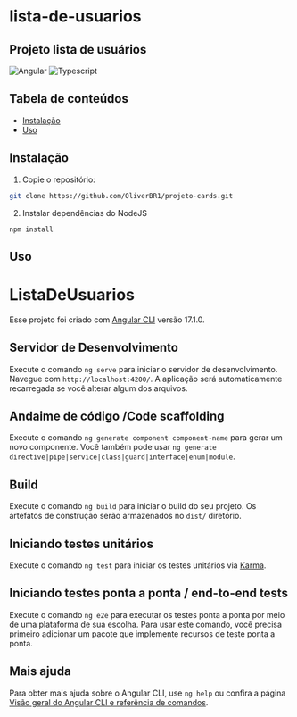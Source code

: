# lista-de-usuarios
## Projeto lista de usuários

![Angular](https://skillicons.dev/icons?i=angular)
![Typescript](https://skillicons.dev/icons?i=ts)

## Tabela de conteúdos

- [Instalação](#instalação)
- [Uso](#uso)

## Instalação

1. Copie o repositório:

```bash
git clone https://github.com/OliverBR1/projeto-cards.git
```

2. Instalar dependências do NodeJS
```
npm install
```

## Uso

# ListaDeUsuarios
Esse projeto foi criado com [Angular CLI](https://github.com/angular/angular-cli) versão 17.1.0.

## Servidor de Desenvolvimento

Execute o comando `ng serve` para iniciar o servidor de desenvolvimento. Navegue com `http://localhost:4200/`. A aplicação será automaticamente recarregada se você alterar algum dos arquivos.

## Andaime de código /Code scaffolding

Execute o comando `ng generate component component-name` para gerar um novo componente. Você também pode usar `ng generate directive|pipe|service|class|guard|interface|enum|module`.

## Build

Execute o comando `ng build` para iniciar o build do seu projeto. Os artefatos de construção serão armazenados no `dist/` diretório.

## Iniciando testes unitários

Execute o comando `ng test` para iniciar os testes unitários via [Karma](https://karma-runner.github.io).

## Iniciando testes ponta a ponta / end-to-end tests

Execute o comando `ng e2e` para executar os testes ponta a ponta por meio de uma plataforma de sua escolha. Para usar este comando, você precisa primeiro adicionar um pacote que implemente recursos de teste ponta a ponta.

## Mais ajuda

Para obter mais ajuda sobre o Angular CLI, use `ng help` ou confira a página [Visão geral do Angular CLI e referência de comandos](https://angular.io/cli).
